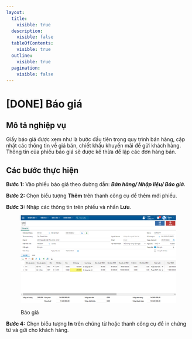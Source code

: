 ```yaml
---
layout:
  title:
    visible: true
  description:
    visible: false
  tableOfContents:
    visible: true
  outline:
    visible: true
  pagination:
    visible: false
---
```


# \[DONE] Báo giá

## Mô tả nghiệp vụ

Giấy báo giá được xem như là bước đầu tiên trong quy trình bán hàng, cập nhật các thông tin về giá bán, chiết khấu khuyến mãi để gửi khách hàng. Thông tin của phiếu báo giá sẽ được kế thừa để lập các đơn hàng bán.

## Các bước thực hiện

**Bước 1:** Vào phiếu báo giá theo đường dẫn: _**Bán hàng/ Nhập liệu/ Báo giá.**_&#x20;

**Bước 2:** Chọn biểu tượng **Thêm** trên thanh công cụ để thêm mới phiếu.

**Bước 3:** Nhập các thông tin trên phiếu và nhấn **Lưu**.

<figure><img src="../../.gitbook/assets/image (35).png" alt=""><figcaption><p>Báo giá</p></figcaption></figure>

**Bước 4:** Chọn biểu tượng **In** trên chứng từ hoặc thanh công cụ để in chứng từ và gửi cho khách hàng.
